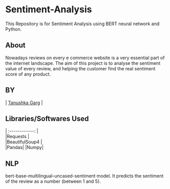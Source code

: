 # Sentiment-Analysis

This Repository is for Sentiment Analysis using BERT neural network and Python.

## About

Nowadays reviews on every e commerce website is a very essential part of the internet landscape. The aim of this project is to analyse the sentiment value of every review, and helping the customer find the real sentiment score of any product.

## BY

| [Tanushka Garg](https://github.com/Tanushkagarg) |  
 

## Libraries/Softwares Used

| :------------: |  
|Requests |  
|BeautifulSoup4 |  
|Pandas|
|Numpy|
 



## NLP
bert-base-multilingual-uncased-sentiment model.
It predicts the sentiment of the review as a number (between 1 and 5).



